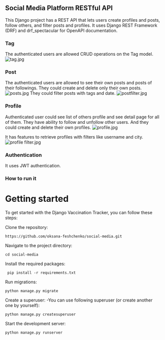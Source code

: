 ## Social Media Platform RESTful API
This Django project has a REST API that lets users create profiles and posts,
follow others, and filter posts and profiles. It uses Django REST Framework (DRF)
and drf_spectacular for OpenAPI documentation.

### Tag
The authenticated users are allowed CRUD operations on the Tag model.
![tag.jpg](..%2Fphoto%2FNew%20folder%2Ftag.jpg)

### Post
The authenticated users are allowed to see their own posts and posts of their followings.
They could create and delete only their own posts.
![posts.jpg](..%2Fphoto%2FNew%20folder%2Fposts.jpg)
They could  filter posts with tags and date.
![postfilter.jpg](..%2Fphoto%2FNew%20folder%2Fpostfilter.jpg)

### Profile
Authenticated user could see list of others profile and 
see detail page for all of them.
They have ability to follow and unfollow other users.
And they could create and delete their own profiles.
![profile.jpg](..%2Fphoto%2FNew%20folder%2Fprofile.jpg)

It has features to retrieve profiles with filters like username and city.
![profile filter.jpg](..%2Fphoto%2FNew%20folder%2Fprofile%20filter.jpg)


### Authentication
It uses JWT authentication.

### How to run it 

# Getting started
To get started with the Django Vaccination Tracker, you can follow these steps:

Clone the repository:
``` shell
https://github.com/oksana-feshchenko/social-media.git
```
Navigate to the project directory:
``` shell
cd social-media
```
Install the required packages:
``` shell
 pip install -r requirements.txt
 ```
Run migrations:
``` shell
python manage.py migrate
```
Create a superuser:
 -You can use following superuser (or create another one by yourself):


``` shell 
python manage.py createsuperuser
```
Start the development server:
``` shell
python manage.py runserver
```

